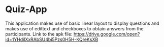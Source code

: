 # Quiz-App
This application makes use of basic linear layout to display questions and makes use of edittext and checkboxes to obtain answers from the participants.   Link to the apk file: https://drive.google.com/open?id=1YHdilXxRAbSU4bi5Pzs0H5H-KQreKsXB
